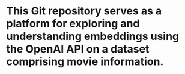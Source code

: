 # This Git repository serves as a platform for exploring and understanding embeddings using the OpenAI API on a dataset comprising movie information.